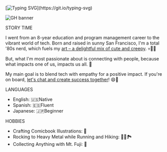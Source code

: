 [![Typing SVG](https://readme-typing-svg.demolab.com?font=Fira+Code&weight=800&duration=4000&pause=1000&color=FF33DF&random=false&width=435&lines=Yo+hey%2C+my+friends+call+me+Chris....;*no+no+too+casual%2C+how+about+___;Hello+there....;*nah%2C+I+sound+like+Obi-Wan____;Ramirez%2C+Chris+Ramirez...;*ehhh+I+am+not+James+Bond+___;Hi%2C+I+am+Chris.+Nice+to+meet+ya!...;*+okay+okay+sounds+like+me%2C+or____)](https://git.io/typing-svg)

<!--
**chrisram415/chrisram415** is a ✨ _special_ ✨ repository because its `README.md` (this file) appears on your GitHub profile.

Here are some ideas to get you started:

- 🔭 I’m currently working on ...
- 🌱 I’m currently learning ...
- 👯 I’m looking to collaborate on ...
- 🤔 I’m looking for help with ...
- 💬 Ask me about ...
- 📫 How to reach me: ...
- 😄 Pronouns: ...
- ⚡ Fun fact: ...
-->


![GH banner](https://github.com/chrisram415/chrisram415/assets/128114688/747dd3d1-80f1-4792-9304-d02dbac6886f)




STORY TIME

I went from an 8-year education and program management career to the vibrant world of tech. Born and raised in sunny San Francisco, I'm a total '80s nerd, which fuels my [art – a delightful mix of cute and creepy](https://www.canva.com/design/DAFXVtIgN_I/WC7g4GqCb_LLv8EzcDOVIw/view?). 💀🎨🌈 

But, what I'm most passionate about is connecting with people, because what impacts one of us, impacts us all. 🧀

My main goal is to blend tech with empathy for a positive impact. If you're on board, [let's chat and create success together](https://www.linkedin.com/in/chris-ramirez-/)! 😄🚀

LANGUAGES

- English: 🇺🇸Native
- Spanish: 🇪🇸Fluent
- Japanese: 🇯🇵Beginner

HOBBIES

- Crafting Comicbook Illustrations: 🎨
- Rocking to Heavy Metal while Running and Hiking: 🏃🤘🏞️
- Collecting Anything with Mt. Fuji: 🗻


